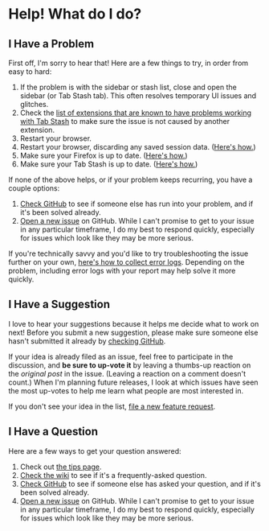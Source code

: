 # Help! What do I do?

## I Have a Problem

First off, I'm sorry to hear that!  Here are a few things to try, in order from
easy to hard:

1. If the problem is with the sidebar or stash list, close and open the sidebar
   (or Tab Stash tab).  This often resolves temporary UI issues and glitches.
2. Check the [list of extensions that are known to have problems working with
   Tab Stash](https://github.com/josh-berry/tab-stash/wiki/Known-Incompatibilities-with-Other-Extensions)
   to make sure the issue is not caused by another extension.
3. Restart your browser.
4. Restart your browser, discarding any saved session data.
   ([Here's how.](https://github.com/josh-berry/tab-stash/wiki/Restart-Firefox-Without-Saved-Session-Data))
5. Make sure your Firefox is up to date.
   ([Here's how.](https://support.mozilla.org/en-US/kb/update-firefox-latest-release?redirectlocale=en-US&redirectslug=update-firefox-latest-version))
6. Make sure your Tab Stash is up to date.
   ([Here's how.](https://support.mozilla.org/en-US/kb/how-update-add-ons))

If none of the above helps, or if your problem keeps recurring, you have a couple options:

1. [Check GitHub](https://github.com/josh-berry/tab-stash/issues?utf8=%E2%9C%93&q=is%3Aissue)
   to see if someone else has run into your problem, and if it's been solved
   already.
2. [Open a new issue](https://github.com/josh-berry/tab-stash/issues/new/choose)
   on GitHub.  While I can't promise to get to your issue in any particular
   timeframe, I do my best to respond quickly, especially for issues which look
   like they may be more serious.

If you're technically savvy and you'd like to try troubleshooting the issue
further on your own,
[here's how to collect error logs](https://github.com/josh-berry/tab-stash/wiki/Collect-Error-Logs).
Depending on the problem, including error logs with your report may help solve
it more quickly.

## I Have a Suggestion

I love to hear your suggestions because it helps me decide what to work on next!
Before you submit a new suggestion, please make sure someone else hasn't
submitted it already by
[checking GitHub](https://github.com/josh-berry/tab-stash/issues?utf8=%E2%9C%93&q=is%3Aissue+label%3Ai-enhancement).

If your idea is already filed as an issue, feel free to participate in the
discussion, and **be sure to up-vote it** by leaving a thumbs-up reaction on the
*original post* in the issue.  (Leaving a reaction on a comment doesn't count.)
When I'm planning future releases, I look at which issues have seen the most
up-votes to help me learn what people are most interested in.

If you don't see your idea in the list,
[file a new feature request](https://github.com/josh-berry/tab-stash/issues/new/choose).

## I Have a Question

Here are a few ways to get your question answered:

1. Check out [the tips page](tips.md).
2. [Check the wiki](https://github.com/josh-berry/tab-stash/wiki) to see if it's
   a frequently-asked question.
3. [Check GitHub](https://github.com/josh-berry/tab-stash/issues?utf8=%E2%9C%93&q=is%3Aissue)
   to see if someone else has asked your question, and if it's been solved
   already.
4. [Open a new issue](https://github.com/josh-berry/tab-stash/issues/new/choose)
   on GitHub.  While I can't promise to get to your issue in any particular
   timeframe, I do my best to respond quickly, especially for issues which look
   like they may be more serious.
